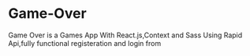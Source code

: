 # Game-Over
Game Over is a Games App With React.js,Context and Sass Using Rapid Api,fully functional registeration and login from
